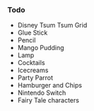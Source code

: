 ### Todo

* Disney Tsum Tsum Grid
* Glue Stick
* Pencil
* Mango Pudding
* Lamp
* Cocktails
* Icecreams
* Party Parrot
* Hamburger and Chips
* Nintendo Switch
* Fairy Tale characters